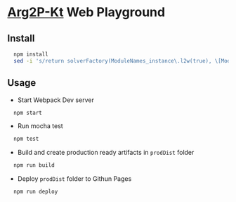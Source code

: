 # [Arg2P-Kt](https://github.com/tuProlog/arg2p-kt) Web Playground

## Install
```bash
  npm install
  sed -i 's/return solverFactory(ModuleNames_instance\.l2w(true), \[ModuleNames_instance\.l2w(false)\]);/return require\("\.\/2p-solve-classic\.js"\)\.it\.unibo\.tuprolog\.solve\.classic\.ClassicSolverFactory;/' node_modules/@tuprolog/arg2p/2p-solve.js
```

## Usage

- Start Webpack Dev server

```bash
  npm start
```

- Run mocha test

```bash
  npm test
```

- Build and create production ready artifacts in `prodDist` folder

```bash
  npm run build
```

- Deploy `prodDist` folder to Githun Pages

```bash
  npm run deploy
```
